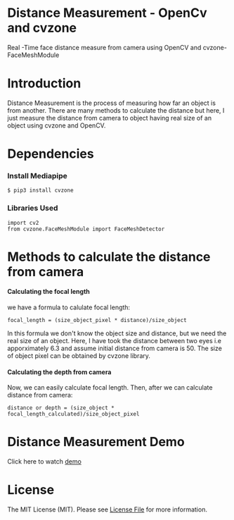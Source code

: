 # Distance Measurement - OpenCv and cvzone
Real -Time face distance measure from camera using OpenCV and cvzone-FaceMeshModule

# Introduction
Distance Measurement is the process of measuring how far an object is from another. There are many methods to calculate the distance but here, I just measure the distance from camera to object having real size of an object using cvzone and OpenCV.

# Dependencies
### Install Mediapipe
    $ pip3 install cvzone

### Libraries Used
    import cv2
    from cvzone.FaceMeshModule import FaceMeshDetector

# Methods to calculate the distance from camera

#### Calculating the focal length
we have a formula to calulate focal length:

    focal_length = (size_object_pixel * distance)/size_object

In this formula we don't know the object size and distance, but we need the real size of an object. Here, I have took the distance between two eyes i.e apporximately 6.3 and assume initial distance from camera is 50. The size of object pixel can be obtained by cvzone library.

#### Calculating the depth from camera
Now, we can easily calculate focal length. Then, after we can calculate distance from camera:

    distance or depth = (size_object * focal_length_calculated)/size_object_pixel

# Distance Measurement Demo
Click here to watch [demo](/output/distance_measure.avi)

# License
The MIT License (MIT). Please see [License File](/LICENSE) for more information.

